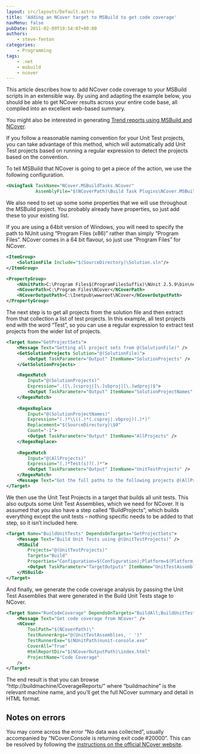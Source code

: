 ```yaml
---
layout: src/layouts/Default.astro
title: 'Adding an NCover target to MSBuild to get code coverage'
navMenu: false
pubDate: 2011-02-09T19:54:07+00:00
authors:
    - steve-fenton
categories:
    - Programming
tags:
    - .net
    - msbuild
    - ncover
---
```


This article describes how to add NCover code coverage to your MSBuild scripts in an extensible way. By using and adapting the example below, you should be able to get NCover results across your entire code base, all compiled into an excellent web-based summary.

You might also be interested in generating [Trend reports using MSBuild and NCover](/blog/2011/05/using-ncover-with-msbuild-to-get-reports-and-trends/).

If you follow a reasonable naming convention for your Unit Test projects, you can take advantage of this method, which will automatically add Unit Test projects based on running a regular expression to detect the projects based on the convention.

To tell MSBuild that NCover is going to get a piece of the action, we use the following configuration.

```xml
<UsingTask TaskName="NCover.MSBuildTasks.NCover" 
           AssemblyFile="$(NCoverPath)\Build Task Plugins\NCover.MSBuildTasks.dll"/>
```

We also need to set up some some properties that we will use throughout the MSBuild project. You probably already have properties, so just add these to your existing list.

If you are using a 64bit version of Windows, you will need to specify the path to NUnit using “Program Files (x86)” rather than simply “Program Files”. NCover comes in a 64 bit flavour, so just use “Program Files” for NCover.

```xml
<ItemGroup>
    <SolutionFile Include="$(SourceDirectory)\Solution.sln"/>
</ItemGroup>

<PropertyGroup>
    <NUnitPath>C:\Program Files$(ProgramFilesSuffix)\NUnit 2.5.9\bin\net-2.0</NUnitPath>
    <NCoverPath>C:\Program Files\NCover</NCoverPath>
    <NCoverOutputPath>C:\Inetpub\wwwroot\NCover</NCoverOutputPath>
</PropertyGroup>
```

The next step is to get all projects from the solution file and then extract from that collection a list of test projects. In this example, all test projects end with the word “Test”, so you can use a regular expression to extract test projects from the wider list of projects.

```xml
<Target Name="GetProjectSets">
    <Message Text="Getting all project sets from @(SolutionFile)" />
    <GetSolutionProjects Solution="@(SolutionFile)">
        <Output TaskParameter="Output" ItemName="SolutionProjects" />
    </GetSolutionProjects>

    <RegexMatch
        Input="@(SolutionProjects)"
        Expression=".([\.]csproj|[\.]vbproj|[\.]wdproj)$">
        <Output TaskParameter="Output" ItemName="SolutionProjectNames" />
    </RegexMatch>
   
    <RegexReplace
        Input="@(SolutionProjectNames)"
        Expression="(.)*\\((.)*(.csproj|.vbproj)(.)*)"
        Replacement="$(SourceDirectory)\$0"
        Count="-1">
        <Output TaskParameter="Output" ItemName="AllProjects" />
    </RegexReplace>
   
    <RegexMatch
        Input="@(AllProjects)"
        Expression="(.)*Test(s)?(.)*">
        <Output TaskParameter="Output" ItemName="UnitTestProjects" />
    </RegexMatch>
    <Message Text="Got the full paths to the following projects @(AllProjects)" />
</Target>
```

We then use the Unit Test Projects in a target that builds all unit tests. This also outputs some Unit Test Assemblies, which we need for NCover. It is assumed that you also have a step called “BuildProjects”, which builds everything except the unit tests – nothing specific needs to be added to that step, so it isn’t included here.

```xml
<Target Name="BuildUnitTests" DependsOnTargets="GetProjectSets">
    <Message Text="Build Unit Tests using @(UnitTestProjects)" />
    <MSBuild
        Projects="@(UnitTestProjects)"
        Targets="Build"
        Properties="Configuration=$(Configuration);Platform=$(Platform);RunCodeAnalysis=$(RunCodeAnalysis)">
        <Output TaskParameter="TargetOutputs" ItemName="UnitTestAssemblies" />
    </MSBuild>
</Target>
```

And finally, we generate the code coverage analysis by passing the Unit Test Assemblies that were generated in the Build Unit Tests stage to NCover.

```xml
<Target Name="RunCodeCoverage" DependsOnTargets="BuildAll;BuildUnitTests">
    <Message Text="Get code coverage from NCover" />
    <NCover
        ToolPath="$(NCoverPath)\"
        TestRunnerArgs="@(UnitTestAssemblies, ' ')"
        TestRunnerExe="$(NUnitPath)nunit-console.exe"
        CoverAll="True"
        HtmlReportDir="$(NCoverOutputPath)\index.html"
        ProjectName="Code Coverage"
    />
</Target>
```

The end result is that you can browse “http://buildmachine/CoverageReports/” where “buildmachine” is the relevant machine name, and you’ll get the full NCover summary and detail in HTML format.

## Notes on errors

You may come across the error “No data was collected”, usually accompanied by “NCover.Console is returning exit code #20000”. This can be resolved by following the [instructions on the official NCover website](http://www.ncover.com/lt/no-data).